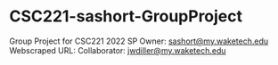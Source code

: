 # CSC221-sashort-GroupProject
Group Project for CSC221 2022 SP
Owner: sashort@my.waketech.edu
Webscraped URL: 
Collaborator: jwdiller@my.waketech.edu